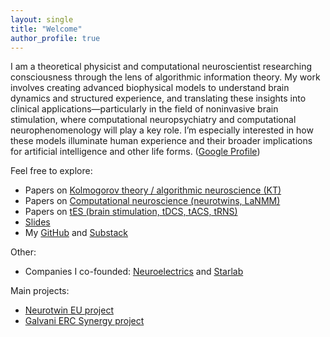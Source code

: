 ```yaml
---
layout: single
title: "Welcome"
author_profile: true
---
```


I am a theoretical physicist and computational neuroscientist researching consciousness through the lens of algorithmic information theory. My work involves creating advanced biophysical models to understand brain dynamics and structured experience, and translating these insights into clinical applications—particularly in the field of noninvasive brain stimulation, where computational neuropsychiatry and computational neurophenomenology will play a key role. I’m especially interested in how these models illuminate human experience and their broader implications for artificial intelligence and other life forms. ([Google Profile](https://scholar.google.com/citations?hl=en&user=IxDxqksAAAAJ&view_op=list_works&sortby=pubdate))

Feel free to explore:
- Papers on [Kolmogorov theory / algorithmic neuroscience (KT)](/kt/)
- Papers on [Computational neuroscience (neurotwins, LaNMM)](/lanmm/)
- Papers on [tES (brain stimulation, tDCS, tACS, tRNS)](/tES/)
- [Slides](https://giulioruffini.github.io/slides/)
- My [GitHub](https://github.com/giulioruffini) and [Substack](https://platoniapirate.substack.com)

Other:
- Companies I co-founded: [Neuroelectrics](https://neuroelectrics.com) and [Starlab](https://starlab.es)

Main projects:   
- [Neurotwin EU project](https://neurotwin.eu)
- [Galvani ERC Synergy project](https://galvani-lab.eu)

